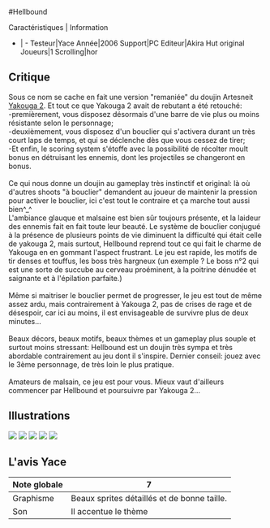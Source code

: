 #Hellbound

Caractéristiques | Information
- | -
Testeur|Yace
Année|2006
Support|PC
Editeur|Akira Hut original
Joueurs|1
Scrolling|hor

## Critique
Sous ce nom se cache en fait une version "remaniée" du doujin Artesneit <a href="index.php?page=fiche&id=1119">Yakouga 2</a>. Et tout ce que Yakouga 2 avait de rebutant a été retouché:<br/>-premièrement, vous disposez désormais d'une barre de vie plus ou moins résistante selon le personnage;<br/>-deuxièmement, vous disposez d'un bouclier qui s'activera durant un très court laps de temps, et qui se déclenche dès que vous cessez de tirer;<br/>-Et enfin, le scoring system s'étoffe avec la possibilité de récolter moult bonus en détruisant les ennemis, dont les projectiles se changeront en bonus.<br/><br/>Ce qui nous donne un doujin au gameplay très instinctif et original: là où d'autres shoots "à bouclier" demandent au joueur de maintenir la pression pour activer le bouclier, ici c'est tout le contraire et ça marche tout aussi bien^_^<br/>L'ambiance glauque et malsaine est bien sûr toujours présente, et la laideur des ennemis fait en fait toute leur beauté. Le système de bouclier conjugué à la présence de plusieurs points de vie diminuent la difficulté qui était celle de yakouga 2, mais surtout, Hellbound reprend tout ce qui fait le charme de Yakouga en en gommant l'aspect frustrant. Le jeu est rapide, les motifs de tir denses et touffus, les boss très hargneux (un exemple ? Le boss n°2 qui est une sorte de succube au cerveau proéminent, à la poitrine dénudée et saignante et à l'épilation parfaite.)<br/><br/>Même si maitriser le bouclier permet de progresser, le jeu est tout de même assez ardu, mais contrairement à Yakouga 2, pas de crises de rage et de désespoir, car ici au moins, il est envisageable de survivre plus de  deux minutes...<br/><br/>Beaux décors, beaux motifs, beaux thèmes et un gameplay plus souple et surtout moins stressant: Hellbound est un doujin très sympa et très abordable contrairement au jeu dont il s'inspire. Dernier conseil: jouez avec le 3ème personnage, de très loin le plus pratique.<br/><br/>Amateurs de malsain, ce jeu est pour vous. Mieux vaut d'ailleurs commencer par Hellbound et poursuivre par Yakouga 2...

## Illustrations
![](http://www.shmup.com/images/thumbs/img_fiche_1_1120.JPG)
![](http://www.shmup.com/images/thumbs/img_fiche_2_1120.JPG)
![](http://www.shmup.com/images/thumbs/img_fiche_3_1120.JPG)
![](http://www.shmup.com/images/thumbs/)
![](http://www.shmup.com/images/thumbs/)

## L'avis Yace
Note globale|7
-|-
Graphisme|Beaux sprites détaillés et de bonne taille.
Son|Il accentue le thème 
